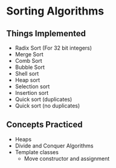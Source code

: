 # Sorting Algorithms

## Things Implemented
* Radix Sort (For 32 bit integers)
* Merge Sort
* Comb Sort
* Bubble Sort
* Shell sort
* Heap sort
* Selection sort
* Insertion sort
* Quick sort (duplicates)
* Quick sort (no duplicates)

## Concepts Practiced
* Heaps
* Divide and Conquer Algorithms
* Template classes
	* Move constructor and assignment